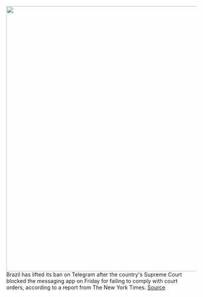 <img src='https://cdn.vox-cdn.com/thumbor/qkDueS9EQ-hYSnH31L5OuCDihiM=/0x0:2040x1360/1200x800/filters:focal(857x517:1183x843)/cdn.vox-cdn.com/uploads/chorus_image/image/70649817/acastro_180417_1777_telegram_0004.0.jpg' width='700px' /><br/>
Brazil has lifted its ban on Telegram after the country's Supreme Court blocked the messaging app on Friday for failing to comply with court orders, according to a report from The New York Times.
<a href='https://www.theverge.com/2022/3/20/22988183/telegrams-ban-brazil-lifted-president-bolsonaro'> Source <a/>